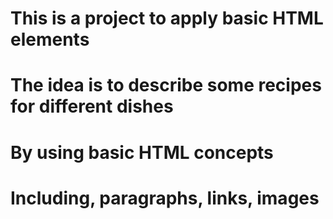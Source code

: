 # This is a project to apply basic HTML elements 
# The idea is to describe some recipes for different dishes 
# By using basic HTML concepts
# Including, paragraphs, links, images